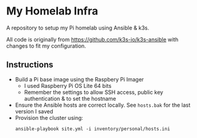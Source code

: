 # My Homelab Infra

A repository to setup my Pi homelab using Ansible & k3s.

All code is originally from https://github.com/k3s-io/k3s-ansible with changes to fit my configuration. 

## Instructions
* Build a Pi base image using the Raspbery Pi Imager
  * I used Raspberry Pi OS Lite 64 bits
  * Remember the settings to allow SSH access, public key authentication & to set the hostname
* Ensure the Ansible hosts are correct locally. See `hosts.bak` for the last version I saved
* Provision the cluster using:
    ```shell
    ansible-playbook site.yml -i inventory/personal/hosts.ini
    ```